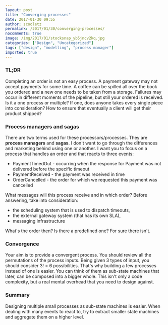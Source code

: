 ```yaml
---
layout: post
title: "Converging processes"
date: 2017-01-30 09:55
author: scooletz
permalink: /2017/01/30/converging-processes/
nocomments: true
image: /img/2017/01/stocksnap_yb5jncv2kq.jpg
categories: ["Design", "Uncategorized"]
tags: ["design", "modelling", "process manager"]
imported: true
---
```


### TL;DR

Completing an order is not an easy process. A payment gateway may not accept payments for some time. A coffee can be spilled all over the book you ordered and a new one needs to be taken from a storage. Failures may occur in different moments of the pipeline, but still your ordered is received. Is it a one process or multiple? If one, does anyone takes every single piece into consideration? How to ensure that eventually a client will get their product shipped?

### Process managers and sagas

There are two terms used for these processors/processes. They are **process managers** and **sagas**. I don't want to go through the differences and marketing behind using one or another. I want you to focus on a process that handles an order and that reacts to three events:
* PaymentTimedOut - occurring when the response for Payment was not delivered before the specific timeout
* PaymentReceived - the payment was received in time
* OrderCancelled - the order for which we requested this payment was cancelled

What messages will this process receive and in which order? Before answering, take into consideration:

* the scheduling system that is used to dispatch timeouts,
* the external gateway system (that has its own SLA),
* messaging infrastructure

What's the order then? Is there a predefined one? For sure there isn't.

### Convergence

Your aim is to provide a convergent process. You should review all the permutations of the process inputs. Being given 3 types of input, you should consider 3! = 6 possibilities. That's why building a few processes instead of one is easier. You can think of them as sub-state machines that later, can be composed into a bigger whole. This isn't only a code complexity, but a real mental overhead that you need to design against.

### Summary

Designing multiple small processes as sub-state machines is easier. When dealing with many events to react to, try to extract smaller state machines and aggregate them on a higher level.
